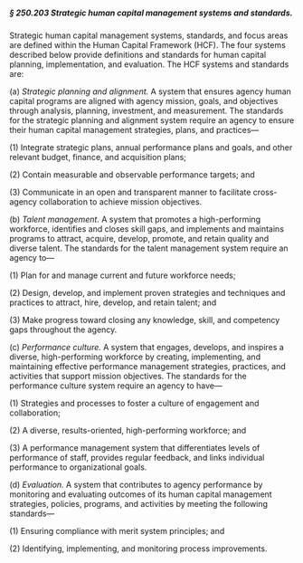 ##### § 250.203 Strategic human capital management systems and standards. #####

Strategic human capital management systems, standards, and focus areas are defined within the Human Capital Framework (HCF). The four systems described below provide definitions and standards for human capital planning, implementation, and evaluation. The HCF systems and standards are:

(a) *Strategic planning and alignment.* A system that ensures agency human capital programs are aligned with agency mission, goals, and objectives through analysis, planning, investment, and measurement. The standards for the strategic planning and alignment system require an agency to ensure their human capital management strategies, plans, and practices—

(1) Integrate strategic plans, annual performance plans and goals, and other relevant budget, finance, and acquisition plans;

(2) Contain measurable and observable performance targets; and

(3) Communicate in an open and transparent manner to facilitate cross-agency collaboration to achieve mission objectives.

(b) *Talent management.* A system that promotes a high-performing workforce, identifies and closes skill gaps, and implements and maintains programs to attract, acquire, develop, promote, and retain quality and diverse talent. The standards for the talent management system require an agency to—

(1) Plan for and manage current and future workforce needs;

(2) Design, develop, and implement proven strategies and techniques and practices to attract, hire, develop, and retain talent; and

(3) Make progress toward closing any knowledge, skill, and competency gaps throughout the agency.

(c) *Performance culture.* A system that engages, develops, and inspires a diverse, high-performing workforce by creating, implementing, and maintaining effective performance management strategies, practices, and activities that support mission objectives. The standards for the performance culture system require an agency to have—

(1) Strategies and processes to foster a culture of engagement and collaboration;

(2) A diverse, results-oriented, high-performing workforce; and

(3) A performance management system that differentiates levels of performance of staff, provides regular feedback, and links individual performance to organizational goals.

(d) *Evaluation.* A system that contributes to agency performance by monitoring and evaluating outcomes of its human capital management strategies, policies, programs, and activities by meeting the following standards—

(1) Ensuring compliance with merit system principles; and

(2) Identifying, implementing, and monitoring process improvements.